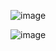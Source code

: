 ![image](https://github.com/user-attachments/assets/92479722-ac28-4042-9ebb-84d39183d3f7)


![image](https://github.com/user-attachments/assets/f1af69a0-b433-481a-a1cb-446ed4a96051)

